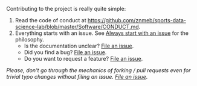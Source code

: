 Contributing to the project is really quite simple:
1. Read the code of conduct at <https://github.com/znmeb/sports-data-science-lab/blob/master/Software/CONDUCT.md>.
2. Everything starts with an issue. See [Always start with an issue](https://about.gitlab.com/2016/03/03/start-with-an-issue/) for the philosophy.
    * Is the documentation unclear? [File an issue](https://github.com/znmeb/sports-data-science-lab/issues/new).
    * Did you find a bug? [File an issue](https://github.com/znmeb/sports-data-science-lab/issues/new).
    * Do you want to request a feature? [File an issue](https://github.com/znmeb/sports-data-science-lab/issues/new).

*Please, don't go through the mechanics of forking / pull requests even for trivial typo changes without filing an issue. [File an issue](https://github.com/znmeb/sports-data-science-lab/issues/new).*
